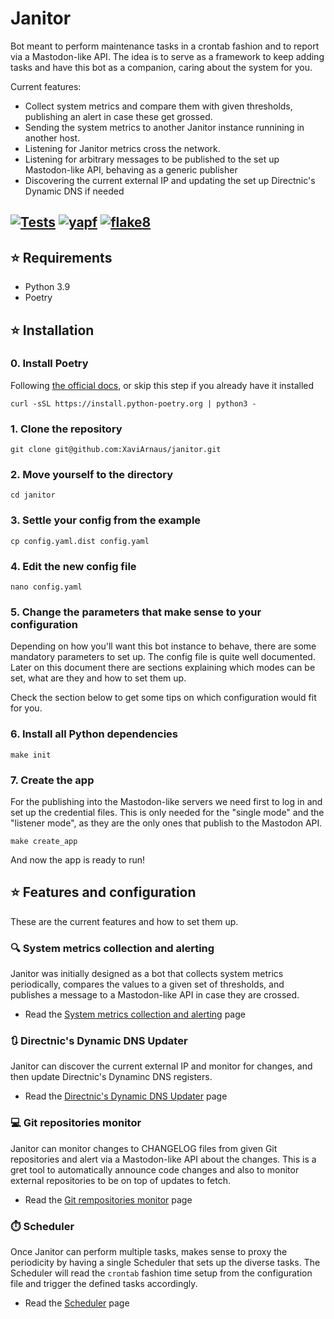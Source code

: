 # Janitor

Bot meant to perform maintenance tasks in a crontab fashion and to report via a Mastodon-like API.
The idea is to serve as a framework to keep adding tasks and have this bot as a companion, caring about the system for you.

Current features:
- Collect system metrics and compare them with given thresholds, publishing an alert in case these get grossed.
- Sending the system metrics to another Janitor instance runnining in another host.
- Listening for Janitor metrics cross the network.
- Listening for arbitrary messages to be published to the set up Mastodon-like API, behaving as a generic publisher
- Discovering the current external IP and updating the set up Directnic's Dynamic DNS if needed

[![Tests](https://github.com/XaviArnaus/janitor/actions/workflows/tests.yml/badge.svg)](https://github.com/XaviArnaus/janitor/actions/workflows/tests.yml)
[![yapf](https://github.com/XaviArnaus/janitor/actions/workflows/yapf.yml/badge.svg)](https://github.com/XaviArnaus/janitor/actions/workflows/yapf.yml)
[![flake8](https://github.com/XaviArnaus/janitor/actions/workflows/flake8.yml/badge.svg)](https://github.com/XaviArnaus/janitor/actions/workflows/flake8.yml)
---

## ⭐️ Requirements
- Python 3.9
- Poetry

## ⭐️ Installation

### 0. Install Poetry
Following [the official docs](https://python-poetry.org/docs/#installation), or skip this step if you already have it installed
```
curl -sSL https://install.python-poetry.org | python3 -
```

### 1. Clone the repository
```
git clone git@github.com:XaviArnaus/janitor.git
```

### 2. Move yourself to the directory
```
cd janitor
```

### 3. Settle your config from the example
```
cp config.yaml.dist config.yaml
```

### 4. Edit the new config file
```
nano config.yaml
```

### 5. Change the parameters that make sense to your configuration
Depending on how you'll want this bot instance to behave, there are some mandatory parameters to set up. The config file is quite well documented. Later on this document there are sections explaining which modes can be set, what are they and how to set them up. 

Check the section below to get some tips on which configuration would fit for you.

### 6. Install all Python dependencies
```
make init
```

### 7. Create the app
For the publishing into the Mastodon-like servers we need first to log in and set up the credential files. This is only needed for the "single mode" and the "listener mode", as they are the only ones that publish to the Mastodon API.
```
make create_app
```

And now the app is ready to run!

## ⭐️ Features and configuration

These are the current features and how to set them up.

### 🔍 System metrics collection and alerting

Janitor was initially designed as a bot that collects system metrics periodically, compares the values to a given set of thresholds, and publishes a message to a Mastodon-like API in case they are crossed.

- Read the [System metrics collection and alerting](./docs/sysinfo.md) page

### 🔃 Directnic's Dynamic DNS Updater

Janitor can discover the current external IP and monitor for changes, and then update Directnic's Dynaminc DNS registers.

- Read the [Directnic's Dynamic DNS Updater](./docs/ddns_update.md) page

### 💻 Git repositories monitor

Janitor can monitor changes to CHANGELOG files from given Git repositories and alert via a Mastodon-like API about the changes. This is a gret tool to automatically announce code changes and also to monitor external repositories to be on top of updates to fetch.

- Read the [Git rempositories monitor](./docs/git_monitor.md) page

### ⏱️ Scheduler

Once Janitor can perform multiple tasks, makes sense to proxy the periodicity by having a single Scheduler that sets up the diverse tasks. The Scheduler will read the `crontab` fashion time setup from the configuration file and trigger the defined tasks accordingly.

- Read the [Scheduler](./docs/scheduler.md) page